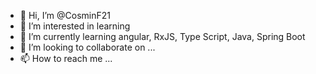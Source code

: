 - 👋 Hi, I’m @CosminF21
- 👀 I’m interested in learning
- 🌱 I’m currently learning angular, RxJS, Type Script, Java, Spring Boot
- 💞️ I’m looking to collaborate on ...
- 📫 How to reach me ...

<!---
CosminF21/CosminF21 is a ✨ special ✨ repository because its `README.md` (this file) appears on your GitHub profile.
You can click the Preview link to take a look at your changes.
--->
